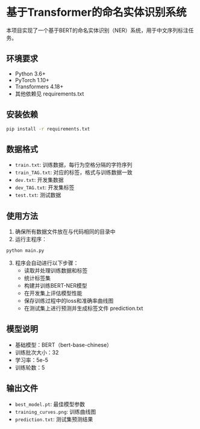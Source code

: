 # 基于Transformer的命名实体识别系统

本项目实现了一个基于BERT的命名实体识别（NER）系统，用于中文序列标注任务。

## 环境要求

- Python 3.6+
- PyTorch 1.10+
- Transformers 4.18+
- 其他依赖见 requirements.txt

## 安装依赖

```bash
pip install -r requirements.txt
```

## 数据格式

- `train.txt`: 训练数据，每行为空格分隔的字符序列
- `train_TAG.txt`: 对应的标签，格式与训练数据一致
- `dev.txt`: 开发集数据
- `dev_TAG.txt`: 开发集标签
- `test.txt`: 测试数据

## 使用方法

1. 确保所有数据文件放在与代码相同的目录中
2. 运行主程序：

```bash
python main.py
```

3. 程序会自动进行以下步骤：
   - 读取并处理训练数据和标签
   - 统计标签集
   - 构建并训练BERT-NER模型
   - 在开发集上评估模型性能
   - 保存训练过程中的loss和准确率曲线图
   - 在测试集上进行预测并生成标签文件 prediction.txt

## 模型说明

- 基础模型：BERT（bert-base-chinese）
- 训练批次大小：32
- 学习率：5e-5
- 训练轮数：5

## 输出文件

- `best_model.pt`: 最佳模型参数
- `training_curves.png`: 训练曲线图
- `prediction.txt`: 测试集预测结果
